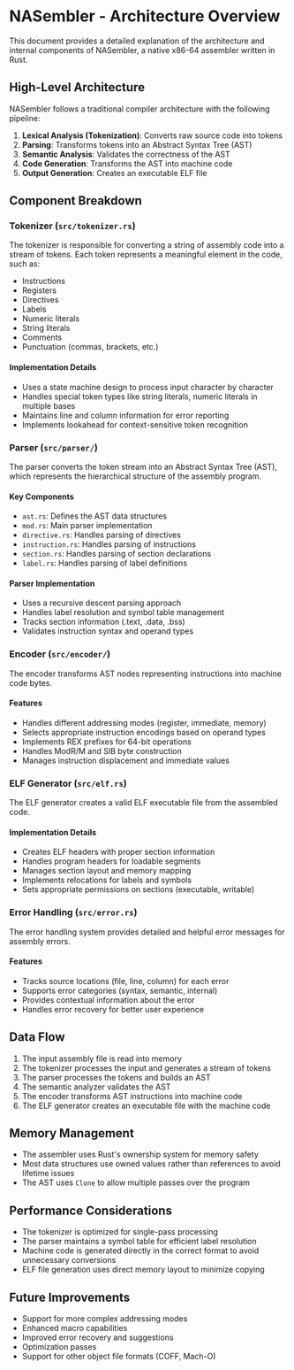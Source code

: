 # NASembler - Architecture Overview

This document provides a detailed explanation of the architecture and internal components of NASembler, a native x86-64 assembler written in Rust.

## High-Level Architecture

NASembler follows a traditional compiler architecture with the following pipeline:

1. **Lexical Analysis (Tokenization)**: Converts raw source code into tokens
2. **Parsing**: Transforms tokens into an Abstract Syntax Tree (AST)
3. **Semantic Analysis**: Validates the correctness of the AST
4. **Code Generation**: Transforms the AST into machine code
5. **Output Generation**: Creates an executable ELF file

## Component Breakdown

### Tokenizer (`src/tokenizer.rs`)

The tokenizer is responsible for converting a string of assembly code into a stream of tokens. Each token represents a meaningful element in the code, such as:

- Instructions
- Registers
- Directives
- Labels
- Numeric literals
- String literals
- Comments
- Punctuation (commas, brackets, etc.)

#### Implementation Details

- Uses a state machine design to process input character by character
- Handles special token types like string literals, numeric literals in multiple bases
- Maintains line and column information for error reporting
- Implements lookahead for context-sensitive token recognition

### Parser (`src/parser/`)

The parser converts the token stream into an Abstract Syntax Tree (AST), which represents the hierarchical structure of the assembly program.

#### Key Components

- `ast.rs`: Defines the AST data structures
- `mod.rs`: Main parser implementation
- `directive.rs`: Handles parsing of directives
- `instruction.rs`: Handles parsing of instructions
- `section.rs`: Handles parsing of section declarations
- `label.rs`: Handles parsing of label definitions

#### Parser Implementation

- Uses a recursive descent parsing approach
- Handles label resolution and symbol table management
- Tracks section information (.text, .data, .bss)
- Validates instruction syntax and operand types

### Encoder (`src/encoder/`)

The encoder transforms AST nodes representing instructions into machine code bytes.

#### Features

- Handles different addressing modes (register, immediate, memory)
- Selects appropriate instruction encodings based on operand types
- Implements REX prefixes for 64-bit operations
- Handles ModR/M and SIB byte construction
- Manages instruction displacement and immediate values

### ELF Generator (`src/elf.rs`)

The ELF generator creates a valid ELF executable file from the assembled code.

#### Implementation Details

- Creates ELF headers with proper section information
- Handles program headers for loadable segments
- Manages section layout and memory mapping
- Implements relocations for labels and symbols
- Sets appropriate permissions on sections (executable, writable)

### Error Handling (`src/error.rs`)

The error handling system provides detailed and helpful error messages for assembly errors.

#### Features

- Tracks source locations (file, line, column) for each error
- Supports error categories (syntax, semantic, internal)
- Provides contextual information about the error
- Handles error recovery for better user experience

## Data Flow

1. The input assembly file is read into memory
2. The tokenizer processes the input and generates a stream of tokens
3. The parser processes the tokens and builds an AST
4. The semantic analyzer validates the AST
5. The encoder transforms AST instructions into machine code
6. The ELF generator creates an executable file with the machine code

## Memory Management

- The assembler uses Rust's ownership system for memory safety
- Most data structures use owned values rather than references to avoid lifetime issues
- The AST uses `Clone` to allow multiple passes over the program

## Performance Considerations

- The tokenizer is optimized for single-pass processing
- The parser maintains a symbol table for efficient label resolution
- Machine code is generated directly in the correct format to avoid unnecessary conversions
- ELF file generation uses direct memory layout to minimize copying

## Future Improvements

- Support for more complex addressing modes
- Enhanced macro capabilities
- Improved error recovery and suggestions
- Optimization passes
- Support for other object file formats (COFF, Mach-O) 